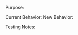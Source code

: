 <!-- Merging Requirements:
- Please give your PR a title that is release-note friendly
- In order to be merged, you must add the most appropriate category Label (Added, Changed, Fixed) to your PR
-->
<!-- Explain why this is an improvement (Does this add missing functionality, improve performance, or reduce complexity?) -->
Purpose:


<!-- Does this PR introduce a breaking change? -->
Current Behavior:
New Behavior:


<!-- As we aim for complete code coverage, please include details regarding unit, and regression tests -->
Testing Notes:


<!-- Attach any visual examples, or supporting evidence (attach any .gif/video/console output below) -->

